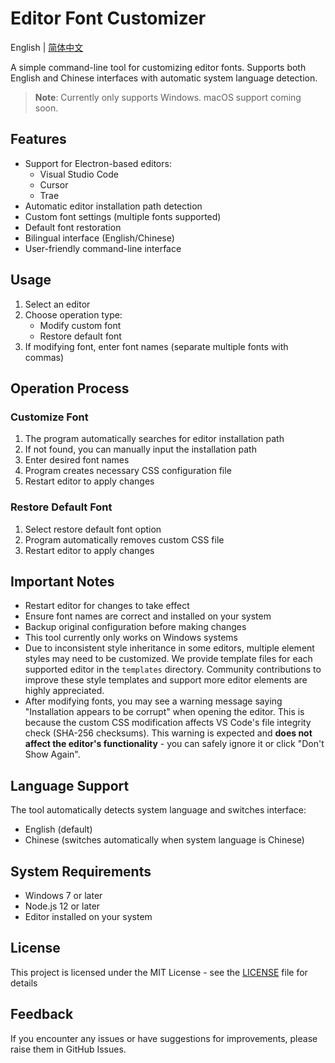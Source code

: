 # Editor Font Customizer

English | [简体中文](README.zh.md)

A simple command-line tool for customizing editor fonts. Supports both English and Chinese interfaces with automatic system language detection.

> **Note**: Currently only supports Windows. macOS support coming soon.

## Features

- Support for Electron-based editors:
  - Visual Studio Code
  - Cursor
  - Trae
- Automatic editor installation path detection
- Custom font settings (multiple fonts supported)
- Default font restoration
- Bilingual interface (English/Chinese)
- User-friendly command-line interface

## Usage

1. Select an editor
2. Choose operation type:
   - Modify custom font
   - Restore default font
3. If modifying font, enter font names (separate multiple fonts with commas)

## Operation Process

### Customize Font

1. The program automatically searches for editor installation path
2. If not found, you can manually input the installation path
3. Enter desired font names
4. Program creates necessary CSS configuration file
5. Restart editor to apply changes

### Restore Default Font

1. Select restore default font option
2. Program automatically removes custom CSS file
3. Restart editor to apply changes

## Important Notes

- Restart editor for changes to take effect
- Ensure font names are correct and installed on your system
- Backup original configuration before making changes
- This tool currently only works on Windows systems
- Due to inconsistent style inheritance in some editors, multiple element styles may need to be customized. We provide template files for each supported editor in the `templates` directory. Community contributions to improve these style templates and support more editor elements are highly appreciated.
- After modifying fonts, you may see a warning message saying "Installation appears to be corrupt" when opening the editor. This is because the custom CSS modification affects VS Code's file integrity check (SHA-256 checksums). This warning is expected and **does not affect the editor's functionality** - you can safely ignore it or click "Don't Show Again".

## Language Support

The tool automatically detects system language and switches interface:

- English (default)
- Chinese (switches automatically when system language is Chinese)

## System Requirements

- Windows 7 or later
- Node.js 12 or later
- Editor installed on your system

## License

This project is licensed under the MIT License - see the [LICENSE](LICENSE) file for details

## Feedback

If you encounter any issues or have suggestions for improvements, please raise them in GitHub Issues.
